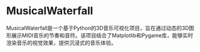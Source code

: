 # MusicalWaterfall
MusicalWaterfall是一个基于Python的3D音乐可视化项目，旨在通过动态的3D图形展示MIDI音乐的节奏和音符。该项目结合了Matplotlib和Pygame库，能够实时渲染音乐的视觉效果，提供沉浸式的音乐体验。
